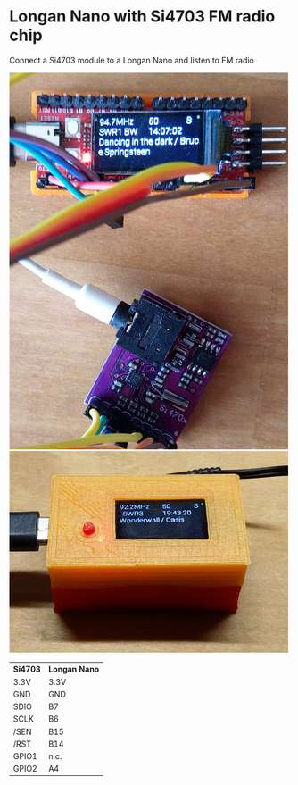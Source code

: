 <h1>Longan Nano with Si4703 FM radio chip</h1>

<p>Connect a Si4703 module to a Longan Nano and listen to FM radio</p>

<img src="img.jpg" alt="" width="500px"/>
<img src="img2.jpg" alt="" width="500px"/>

<table>
  <tr><th>Si4703</th><th>Longan Nano</th></tr>
  <tr><td>3.3V</td><td>3.3V</td></tr>
  <tr><td>GND</td><td>GND</td></tr>
  <tr><td>SDIO</td><td>B7</td></tr>
  <tr><td>SCLK</td><td>B6</td></tr>
  <tr><td>/SEN</td><td>B15</td></tr>
  <tr><td>/RST</td><td>B14</td></tr>
  <tr><td>GPIO1</td><td>n.c.</td></tr>
  <tr><td>GPIO2</td><td>A4</td></tr>
</table>
